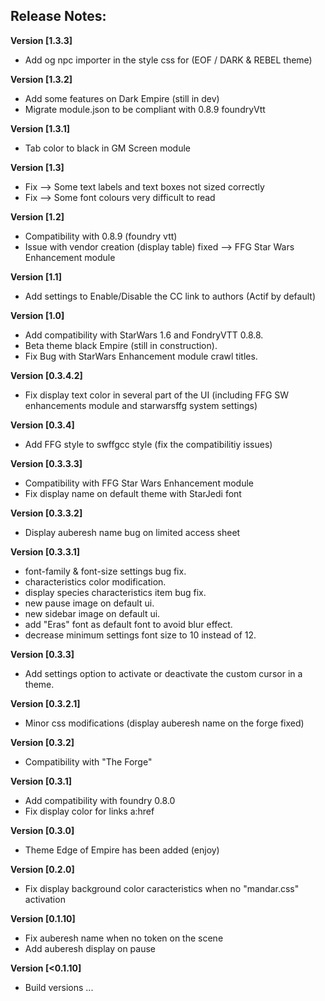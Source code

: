 ## Release Notes:
**Version [1.3.3]**
* Add og npc importer in the style css for (EOF / DARK & REBEL theme)

**Version [1.3.2]**
* Add some features on Dark Empire (still in dev)
* Migrate module.json to be compliant with 0.8.9 foundryVtt 

**Version [1.3.1]**
* Tab color to black in GM Screen module

**Version [1.3]**
* Fix --> Some text labels and text boxes not sized correctly
* Fix --> Some font colours very difficult to read

**Version [1.2]**
* Compatibility with 0.8.9 (foundry vtt)
* Issue with vendor creation (display table) fixed --> FFG Star Wars Enhancement module

**Version [1.1]**
* Add settings to Enable/Disable the CC link to authors (Actif by default)

**Version [1.0]**
* Add compatibility with StarWars 1.6 and FondryVTT 0.8.8.
* Beta theme black Empire (still in construction).
* Fix Bug with StarWars Enhancement module crawl titles.

**Version [0.3.4.2]**
* Fix display text color in several part of the UI (including FFG SW enhancements module and starwarsffg system settings)

**Version [0.3.4]**
* Add FFG style to swffgcc style (fix the compatibilitiy issues)

**Version [0.3.3.3]**
* Compatibility with FFG Star Wars Enhancement module
* Fix display name on default theme with StarJedi font

**Version [0.3.3.2]**
* Display auberesh name bug on limited access sheet

**Version [0.3.3.1]**
* font-family & font-size settings bug fix.
* characteristics color modification.
* display species characteristics item bug fix.
* new pause image on default ui.
* new sidebar image on default ui.
* add "Eras" font as default font to avoid blur effect.
* decrease minimum settings font size to 10 instead of 12.

**Version [0.3.3]**
* Add settings option to activate or deactivate the custom cursor in a theme.

**Version [0.3.2.1]**
* Minor css modifications (display auberesh name on the forge fixed)

**Version [0.3.2]**
* Compatibility with "The Forge"

**Version [0.3.1]**
* Add compatibility with foundry 0.8.0
* Fix display color for links a:href

**Version [0.3.0]**
* Theme Edge of Empire has been added (enjoy)

**Version [0.2.0]**
* Fix display background color caracteristics when no "mandar.css" activation

**Version [0.1.10]**
* Fix auberesh name when no token on the scene
* Add auberesh display on pause

**Version [<0.1.10]**
* Build versions ...
